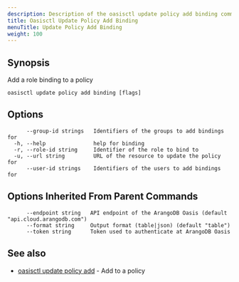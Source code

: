```yaml
---
description: Description of the oasisctl update policy add binding command
title: Oasisctl Update Policy Add Binding
menuTitle: Update Policy Add Binding
weight: 100
---
```

## Synopsis
Add a role binding to a policy

```
oasisctl update policy add binding [flags]
```

## Options
```
      --group-id strings   Identifiers of the groups to add bindings for
  -h, --help               help for binding
  -r, --role-id string     Identifier of the role to bind to
  -u, --url string         URL of the resource to update the policy for
      --user-id strings    Identifiers of the users to add bindings for
```

## Options Inherited From Parent Commands
```
      --endpoint string   API endpoint of the ArangoDB Oasis (default "api.cloud.arangodb.com")
      --format string     Output format (table|json) (default "table")
      --token string      Token used to authenticate at ArangoDB Oasis
```

## See also
* [oasisctl update policy add](update-policy-add.md)	 - Add to a policy

